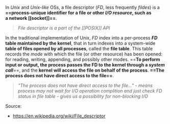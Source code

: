 In *Unix* and *Unix-like* OSs, a file descriptor (*FD*, less frequently *fildes*) is a **==process-unique identifier  for a file or other *I/O resource*, such as a network [[socket]]==**.

>*File descriptor is a part of the [[POSIX]] API*

In the traditional implementation of Unix, *FD* index into a per-process ***FD* table maintained by the kernel**, that in turn indexes into a system-wide **table of files opened by all processes**, called the **file table**. This table records the _mode_ with which the file (or other resource) has been opened: for reading, writing, appending, and possibly other modes. ==**To perform input or output, the process passes the FD to the kernel through a *system call***==, and the **kernel will access the file on behalf of the process**. **==The process does not have direct access to the file==**.

> *"The process does not have direct access to the file…" - means process may not wait for I/O operation complition and just check FD status in file table - gives us a possibility for non-blocking I/O* 

Source: 
- https://en.wikipedia.org/wiki/File_descriptor